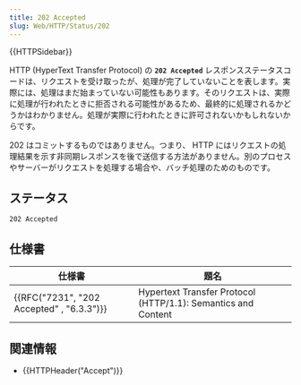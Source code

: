 ```yaml
---
title: 202 Accepted
slug: Web/HTTP/Status/202
---
```


{{HTTPSidebar}}

HTTP (HyperText Transfer Protocol) の **`202 Accepted`** レスポンスステータスコードは、リクエストを受け取ったが、処理が完了していないことを表します。実際には、処理はまだ始まっていない可能性もあります。そのリクエストは、実際に処理が行われたときに拒否される可能性があるため、最終的に処理されるかどうかはわかりません。処理が実際に行われたときに許可されないかもしれないからです。

202 はコミットするものではありません。つまり、 HTTP にはリクエストの処理結果を示す非同期レスポンスを後で送信する方法がありません。別のプロセスやサーバーがリクエストを処理する場合や、バッチ処理のためのものです。

## ステータス

```
202 Accepted
```

## 仕様書

| 仕様書                                    | 題名                                                          |
| ----------------------------------------- | ------------------------------------------------------------- |
| {{RFC("7231", "202 Accepted" , "6.3.3")}} | Hypertext Transfer Protocol (HTTP/1.1): Semantics and Content |

## 関連情報

- {{HTTPHeader("Accept")}}
